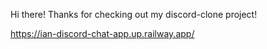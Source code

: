 
Hi there!
Thanks for checking out my discord-clone project!


https://ian-discord-chat-app.up.railway.app/
